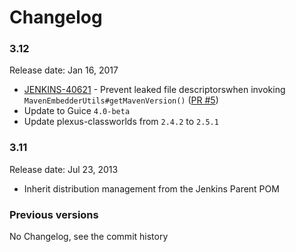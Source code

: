 Changelog
===

### 3.12

Release date: Jan 16, 2017

* [JENKINS-40621](https://issues.jenkins-ci.org/browse/JENKINS-40621) - 
Prevent leaked file descriptorswhen invoking `MavenEmbedderUtils#getMavenVersion()`
([PR #5](https://github.com/jenkinsci/lib-jenkins-maven-embedder/pull/5))
* Update to Guice `4.0-beta`
* Update plexus-classworlds from `2.4.2` to `2.5.1`

### 3.11

Release date: Jul 23, 2013

* Inherit distribution management from the Jenkins Parent POM

### Previous versions

No Changelog, see the commit history